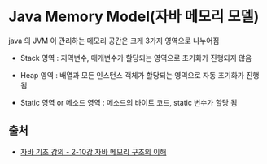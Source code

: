 # Java Memory Model(자바 메모리 모델)

java 의 JVM 이 관리하는 메모리 공간은 크게 3가지 영역으로 나누어짐

- Stack 영역 : 지역변수, 매개변수가 할당되는 영역으로 초기화가 진행되지 않음

- Heap 영역 : 배열과 모든 인스턴스 객체가 할당되는 영역으로 자동 초기화가 진행됨

- Static 영역 or 메소드 영역 : 메소드의 바이트 코드, static 변수가 할당 됨

## 출처

- [자바 기초 강의 - 2-10강 자바 메모리 구조의 이해](https://www.youtube.com/watch?v=QPulWilGBpk&list=PLOSNUO27qFbtjCw-YHcmtfZAkE79HZSOO&index=12)
